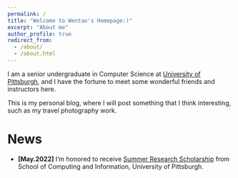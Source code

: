 ```yaml
---
permalink: /
title: "Welcome to Wentao's Homepage:)"
excerpt: "About me"
author_profile: true
redirect_from: 
  - /about/
  - /about.html
---
```


I am a senior undergraduate in Computer Science at [University of Pittsburgh](https://www.pitt.edu/), and I have the fortune to meet some wonderful friends and instructors here.

This is my personal blog, where I will post something that I think interesting, such as my travel photography work.

News
======
* **[May.2022]** I’m honored to receive [Summer Research Scholarship](https://www.sci.pitt.edu/research/undergraduate-research-scholars) from School of Computing and Information, University of Pittsburgh.
